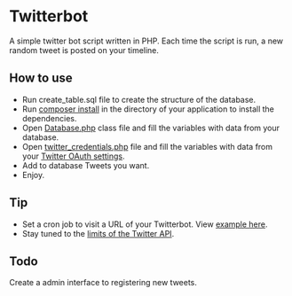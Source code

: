 Twitterbot
===========

A simple twitter bot script written in PHP. Each time the script is run, a new random tweet is posted on your timeline.

How to use
-----------------

* Run create_table.sql file to create the structure of the database.
* Run [composer install](https://getcomposer.org/doc/00-intro.md) in the directory of your application to install the dependencies.
* Open [Database.php](inc/Database.php) class file and fill the variables with data from your database.
* Open [twitter_credentials.php](inc/twitter_credentials.php) file and fill the variables with data from your [Twitter OAuth settings](https://dev.twitter.com/docs/auth/oauth/faq).
* Add to database Tweets you want.
* Enjoy.

Tip
-----------------

* Set a cron job to visit a URL of your Twitterbot. View [example here](http://mycuteblog.com/setting-a-cron-job-to-visit-a-url/).
* Stay tuned to the [limits of the Twitter API](https://dev.twitter.com/rest/public/rate-limiting).


Todo
-----------------

Create a admin interface to registering new tweets.